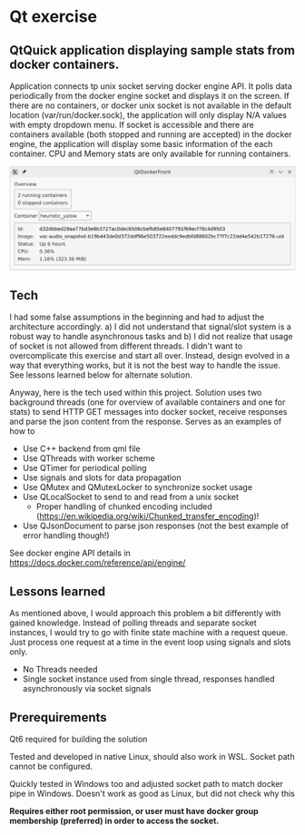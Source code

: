 # Qt exercise

## QtQuick application displaying sample stats from docker containers.

Application connects tp unix socket serving docker engine API. It polls data periodically from the docker engine socket and displays it on the screen. If there are no containers, or docker unix socket is not available in the default location (var/run/docker.sock), the application will only display N/A values with empty dropdown menu. If socket is accessible and there are containers available (both stopped and running are accepted) in the docker engine, the application will display some basic information of the each container. CPU and Memory stats are only available for running containers.

![Image of the application](screenshot_qt_front.png?raw=true "QtDockerFront")


## Tech

I had some false assumptions in the beginning and had to adjust the architecture accordingly. a) I did not understand that signal/slot system is a robust way to handle asynchronous tasks and b) I did not realize that usage of socket is not allowed from different threads. I didn't want to overcomplicate this exercise and start all over. Instead, design evolved in a way that everything works, but it is not the best way to handle the issue. See lessons learned below for alternate solution.

Anyway, here is the tech used within this project. Solution uses two background threads (one for overview of available containers and one for stats) to send HTTP GET messages into docker socket, receive responses and parse the json content from the response. Serves as an examples of how to 
- Use C++ backend from qml file
- Use QThreads with worker scheme
- Use QTimer for periodical polling
- Use signals and slots for data propagation
- Use QMutex and QMutexLocker to synchronize socket usage
- Use QLocalSocket to send to and read from a unix socket
    - Proper handling of chunked encoding included (https://en.wikipedia.org/wiki/Chunked_transfer_encoding)!
- Use QJsonDocument to parse json responses (not the best example of error handling though!)

See docker engine API details in https://docs.docker.com/reference/api/engine/


## Lessons learned

As mentioned above, I would approach this problem a bit differently with gained knowledge. Instead of polling threads and separate socket instances, I would try to go with finite state machine with a request queue. Just process one request at a time in the event loop using signals and slots only.
- No Threads needed
- Single socket instance used from single thread, responses handled asynchronously via socket signals


## Prerequirements

Qt6 required for building the solution

Tested and developed in native Linux, should also work in WSL. Socket path cannot be configured.

Quickly tested in Windows too and adjusted socket path to match docker pipe in Windows. Doesn't work as good as Linux, but did not check why this 

**Requires either root permission, or user must have docker group membership (preferred) in order to access the socket.**
